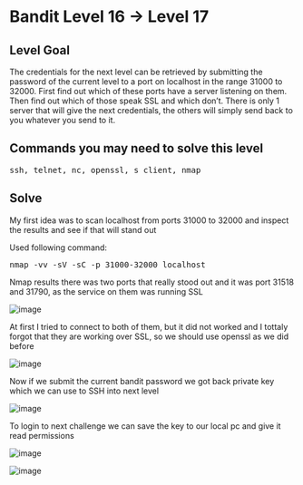 # Bandit Level 16 → Level 17 #

## Level Goal ## 
<p>The credentials for the next level can be retrieved by submitting the password of the current level to a port on localhost in the range 31000 to 32000. First find out which of these ports have a server listening on them. Then find out which of those speak SSL and which don’t. There is only 1 server that will give the next credentials, the others will simply send back to you whatever you send to it.</p>

## Commands you may need to solve this level ##
<pre>
ssh, telnet, nc, openssl, s_client, nmap
</pre>

## Solve ## 
<p>My first idea was to scan localhost from ports 31000 to 32000 and inspect the results and see if that will stand out</p>
<p> Used following command:</p>
<pre>
nmap -vv -sV -sC -p 31000-32000 localhost
</pre>

<p>Nmap results there was two ports that really stood out and it was port 31518 and 31790, as the service on them was running SSL</p>

![image](https://user-images.githubusercontent.com/85706972/166139035-208d541d-76ce-4256-b03e-148e66e7f7ca.png)

<p> At first I tried to connect to both of them, but it did not worked and I tottaly forgot that they are working over SSL, so we should use openssl as we did before </p>

![image](https://user-images.githubusercontent.com/85706972/166139097-f90077c9-def3-4507-ba13-f1a667216f43.png)

<p>Now if we submit the current bandit password we got back private key which we can use to SSH into next level</p>

![image](https://user-images.githubusercontent.com/85706972/166139113-9a15eca2-9cd7-4f05-b28b-27b869b6798a.png)

<p>To login to next challenge we can save the key to our local pc and give it read permissions</p>

![image](https://user-images.githubusercontent.com/85706972/166139214-2534257e-6abc-4e73-811d-4bdf40f5434a.png)

![image](https://user-images.githubusercontent.com/85706972/166139221-2c6fcaf8-ee6a-4b0a-bff6-f9e9449f4406.png)

